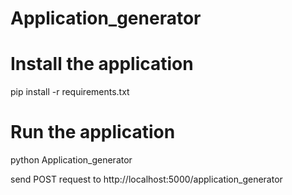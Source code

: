 # Application_generator
# Install the application

pip install -r requirements.txt


# Run the application 

python Application_generator

send POST request to http://localhost:5000/application_generator
